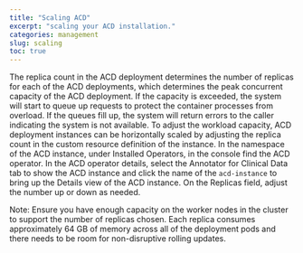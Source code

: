 ```yaml
---
title: "Scaling ACD"
excerpt: "scaling your ACD installation."
categories: management
slug: scaling
toc: true
---
```


The replica count in the ACD deployment determines the number of replicas for each of the ACD deployments, which determines the peak concurrent capacity of the ACD deployment.  If the capacity is exceeded, the system will start to queue up requests to protect the container processes from overload.  If the queues fill up, the system will return errors to the caller indicating the system is not available.  To adjust the workload capacity, ACD deployment instances can be horizontally scaled by adjusting the replica count in the custom resource definition of the instance.
In the namespace of the ACD instance, under Installed Operators, in the console find the ACD operator.  In the ACD operator details, select the Annotator for Clinical Data tab to show the ACD instance and click the name of the `acd-instance` to bring up the Details view of the ACD instance. On the Replicas field, adjust the number up or down as needed.

Note: Ensure you have enough capacity on the worker nodes in the cluster to support the number of replicas chosen.  Each replica consumes approximately 64 GB of memory across all of the deployment pods and there needs to be room for non-disruptive rolling updates.
